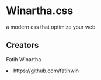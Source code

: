 # Winartha.css
a modern css that optimize your web

<h2>Creators</h2>
<p>Fatih Winartha</p>
<li>https://github.com/fatihwin</li>
